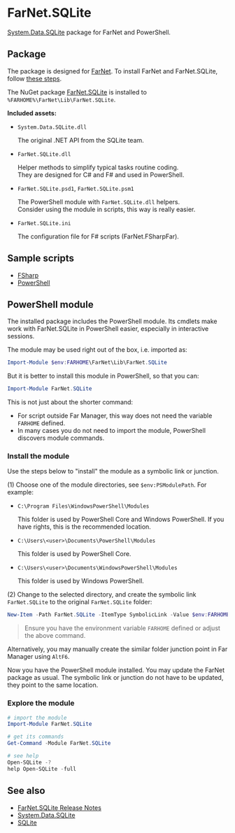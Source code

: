 [NuGet]: https://www.nuget.org/packages/FarNet.SQLite
[GitHub]: https://github.com/nightroman/FarNet.SQLite
[System.Data.SQLite]: https://system.data.sqlite.org/index.html/doc/trunk/www/index.wiki

# FarNet.SQLite

[System.Data.SQLite] package for FarNet and PowerShell.

## Package

The package is designed for [FarNet](https://github.com/nightroman/FarNet/wiki).
To install FarNet and FarNet.SQLite, follow [these steps](https://github.com/nightroman/FarNet#readme).

The NuGet package [FarNet.SQLite](https://www.nuget.org/packages/FarNet.SQLite)
is installed to `%FARHOME%\FarNet\Lib\FarNet.SQLite`.

**Included assets:**

- `System.Data.SQLite.dll`

    The original .NET API from the SQLite team.

- `FarNet.SQLite.dll`

    Helper methods to simplify typical tasks routine coding.\
    They are designed for C# and F# and used in PowerShell.

- `FarNet.SQLite.psd1`, `FarNet.SQLite.psm1`

    The PowerShell module with `FarNet.SQLite.dll` helpers.\
    Consider using the module in scripts, this way is really easier.

- `FarNet.SQLite.ini`

    The configuration file for F# scripts (FarNet.FSharpFar).

## Sample scripts

- [FSharp](samples-FSharp)
- [PowerShell](samples-PowerShell)

## PowerShell module

The installed package includes the PowerShell module. Its cmdlets make work
with FarNet.SQLite in PowerShell easier, especially in interactive sessions.

The module may be used right out of the box, i.e. imported as:

```powershell
Import-Module $env:FARHOME\FarNet\Lib\FarNet.SQLite
```

But it is better to install this module in PowerShell, so that you can:

```powershell
Import-Module FarNet.SQLite
```

This is not just about the shorter command:

- For script outside Far Manager, this way does not need the variable `FARHOME` defined.
- In many cases you do not need to import the module, PowerShell discovers module commands.

### Install the module

Use the steps below to "install" the module as a symbolic link or junction.

(1) Choose one of the module directories, see `$env:PSModulePath`. For example:

- `C:\Program Files\WindowsPowerShell\Modules`

    This folder is used by PowerShell Core and Windows PowerShell.
    If you have rights, this is the recommended location.

- `C:\Users\<user>\Documents\PowerShell\Modules`

    This folder is used by PowerShell Core.

- `C:\Users\<user>\Documents\WindowsPowerShell\Modules`

    This folder is used by Windows PowerShell.

(2) Change to the selected directory, and create the symbolic link
`FarNet.SQLite` to the original `FarNet.SQLite` folder:

```powershell
New-Item -Path FarNet.SQLite -ItemType SymbolicLink -Value $env:FARHOME\FarNet\Lib\FarNet.SQLite
```

> Ensure you have the environment variable `FARHOME` defined or adjust the above command.

Alternatively, you may manually create the similar folder junction point in Far
Manager using `AltF6`.

Now you have the PowerShell module installed. You may update the FarNet package
as usual. The symbolic link or junction do not have to be updated, they point
to the same location.

### Explore the module

```powershell
# import the module
Import-Module FarNet.SQLite

# get its commands
Get-Command -Module FarNet.SQLite

# see help
Open-SQLite -?
help Open-SQLite -full
```

## See also

- [FarNet.SQLite Release Notes](https://github.com/nightroman/FarNet.SQLite/blob/main/Release-Notes.md)
- [System.Data.SQLite]
- [SQLite](https://sqlite.org/index.html)
